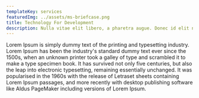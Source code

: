 ```yaml
---
templateKey: services
featuredImg: ../assets/ms-briefcase.png
title: Technology For Development
description: Nulla vitae elit libero, a pharetra augue. Donec id elit non mi porta gravida at eget metus. Cras justo odio donec elit.
---
```


Lorem Ipsum is simply dummy text of the printing and typesetting industry. Lorem Ipsum has been the industry's standard dummy text ever since the 1500s, when an unknown printer took a galley of type and scrambled it to make a type specimen book. It has survived not only five centuries, but also the leap into electronic typesetting, remaining essentially unchanged. It was popularised in the 1960s with the release of Letraset sheets containing Lorem Ipsum passages, and more recently with desktop publishing software like Aldus PageMaker including versions of Lorem Ipsum.
